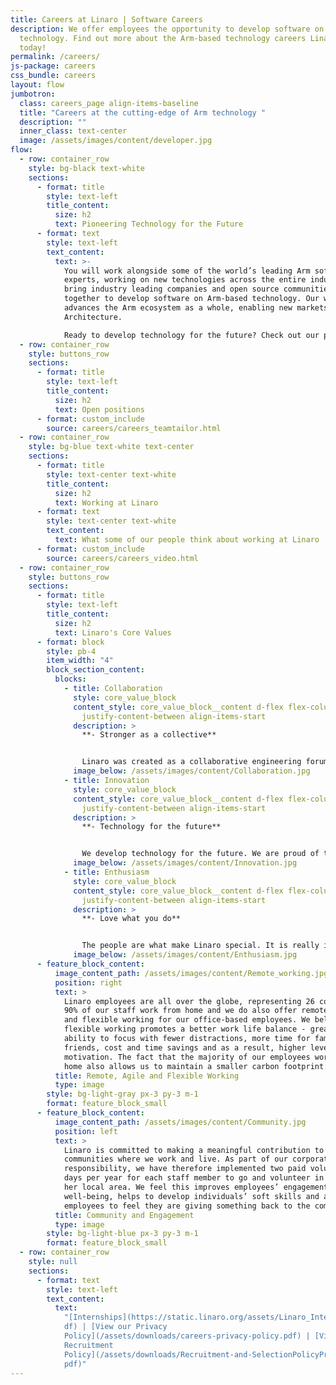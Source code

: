 ```yaml
---
title: Careers at Linaro | Software Careers
description: We offer employees the opportunity to develop software on Arm-based
  technology. Find out more about the Arm-based technology careers Linaro offers
  today!
permalink: /careers/
js-package: careers
css_bundle: careers
layout: flow
jumbotron:
  class: careers_page align-items-baseline
  title: "Careers at the cutting-edge of Arm technology "
  description: ""
  inner_class: text-center
  image: /assets/images/content/developer.jpg
flow:
  - row: container_row
    style: bg-black text-white
    sections:
      - format: title
        style: text-left
        title_content:
          size: h2
          text: Pioneering Technology for the Future
      - format: text
        style: text-left
        text_content:
          text: >-
            You will work alongside some of the world’s leading Arm software
            experts, working on new technologies across the entire industry. We
            bring industry leading companies and open source communities
            together to develop software on Arm-based technology. Our work
            advances the Arm ecosystem as a whole, enabling new markets on Arm
            Architecture.

            Ready to develop technology for the future? Check out our positions below:
  - row: container_row
    style: buttons_row
    sections:
      - format: title
        style: text-left
        title_content:
          size: h2
          text: Open positions
      - format: custom_include
        source: careers/careers_teamtailor.html
  - row: container_row
    style: bg-blue text-white text-center
    sections:
      - format: title
        style: text-center text-white
        title_content:
          size: h2
          text: Working at Linaro
      - format: text
        style: text-center text-white
        text_content:
          text: What some of our people think about working at Linaro
      - format: custom_include
        source: careers/careers_video.html
  - row: container_row
    style: buttons_row
    sections:
      - format: title
        style: text-left
        title_content:
          size: h2
          text: Linaro's Core Values
      - format: block
        style: pb-4
        item_width: "4"
        block_section_content:
          blocks:
            - title: Collaboration
              style: core_value_block
              content_style: core_value_block__content d-flex flex-column
                justify-content-between align-items-start
              description: >
                **- Stronger as a collective**


                Linaro was created as a collaborative engineering forum. We believe that collaboration is key to driving innovation which benefits the greater good.
              image_below: /assets/images/content/Collaboration.jpg
            - title: Innovation
              style: core_value_block
              content_style: core_value_block__content d-flex flex-column
                justify-content-between align-items-start
              description: >
                **- Technology for the future**


                We develop technology for the future. We are proud of the role we play in enabling new markets on Arm architecture, technology which benefits the lives of so many.
              image_below: /assets/images/content/Innovation.jpg
            - title: Enthusiasm
              style: core_value_block
              content_style: core_value_block__content d-flex flex-column
                justify-content-between align-items-start
              description: >
                **- Love what you do**


                The people are what make Linaro special. It is really important to us that our employees feel motivated in their roles and enjoy a good work/life balance.
              image_below: /assets/images/content/Enthusiasm.jpg
      - feature_block_content:
          image_content_path: /assets/images/content/Remote_working.jpg
          position: right
          text: >
            Linaro employees are all over the globe, representing 26 countries.
            90% of our staff work from home and we do also offer remote, agile
            and flexible working for our office-based employees. We believe
            flexible working promotes a better work life balance - greater
            ability to focus with fewer distractions, more time for family and
            friends, cost and time savings and as a result, higher levels of
            motivation. The fact that the majority of our employees work from
            home also allows us to maintain a smaller carbon footprint.
          title: Remote, Agile and Flexible Working
          type: image
        style: bg-light-gray px-3 py-3 m-1
        format: feature_block_small
      - feature_block_content:
          image_content_path: /assets/images/content/Community.jpg
          position: left
          text: >
            Linaro is committed to making a meaningful contribution to the
            communities where we work and live. As part of our corporate social
            responsibility, we have therefore implemented two paid voluntary
            days per year for each staff member to go and volunteer in his or
            her local area. We feel this improves employees’ engagement and
            well-being, helps to develop individuals’ soft skills and allow
            employees to feel they are giving something back to the community.
          title: Community and Engagement
          type: image
        style: bg-light-blue px-3 py-3 m-1
        format: feature_block_small
  - row: container_row
    style: null
    sections:
      - format: text
        style: text-left
        text_content:
          text:
            "[Internships](https://static.linaro.org/assets/Linaro_Interns_Brochure.p\
            df) | [View our Privacy
            Policy](/assets/downloads/careers-privacy-policy.pdf) | [View our
            Recruitment
            Policy](/assets/downloads/Recruitment-and-SelectionPolicyProcedure.\
            pdf)"
---
```

